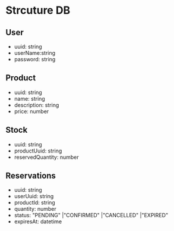 # Strcuture DB

## User

- uuid: string
- userName:string
- password: string

## Product

- uuid: string
- name: string
- description: string
- price: number

## Stock

- uuid: string
- productUuid: string
- reservedQuantity: number

## Reservations

- uuid: string
- userUuid: string
- productId: string
- quantity: number
- status: "PENDING" |"CONFIRMED" |"CANCELLED" |"EXPIRED"
- expiresAt: datetime
